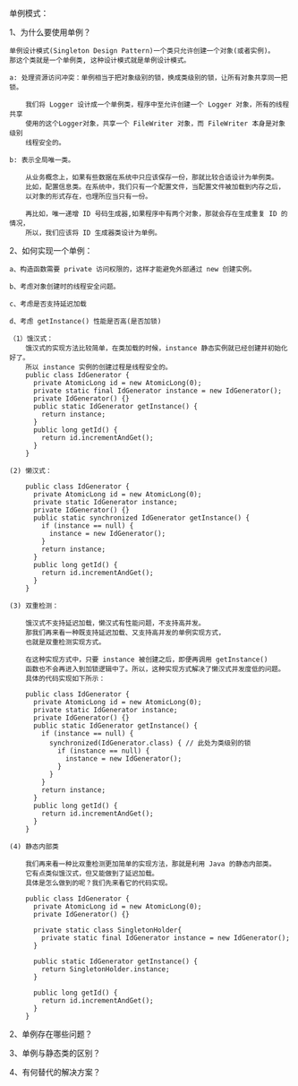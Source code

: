 单例模式：

1、为什么要使用单例？

    单例设计模式(Singleton Design Pattern)一个类只允许创建一个对象(或者实例)。
    那这个类就是一个单例类, 这种设计模式就是单例设计模式。
    
    a: 处理资源访问冲突：单例相当于把对象级别的锁，换成类级别的锁，让所有对象共享同一把锁。
    
        我们将 Logger 设计成一个单例类，程序中至允许创建一个 Logger 对象，所有的线程共享
        使用的这个Logger对象，共享一个 FileWriter 对象，而 FileWriter 本身是对象级别
        线程安全的。
    
    b: 表示全局唯一类。
        
        从业务概念上，如果有些数据在系统中只应该保存一份，那就比较合适设计为单例类。
        比如，配置信息类。在系统中，我们只有一个配置文件，当配置文件被加载到内存之后，
        以对象的形式存在，也理所应当只有一份。   
  
        再比如，唯一递增 ID 号码生成器,如果程序中有两个对象，那就会存在生成重复 ID 的情况，
        所以，我们应该将 ID 生成器类设计为单例。
   
        
2、如何实现一个单例：

    a、构造函数需要 private 访问权限的，这样才能避免外部通过 new 创建实例。
    
    b、考虑对象创建时的线程安全问题。
    
    c、考虑是否支持延迟加载
    
    d、考虑 getInstance() 性能是否高(是否加锁)
    
    （1）饿汉式：
        饿汉式的实现方法比较简单，在类加载的时候，instance 静态实例就已经创建并初始化好了。
        所以 instance 实例的创建过程是线程安全的。        
        public class IdGenerator { 
          private AtomicLong id = new AtomicLong(0);
          private static final IdGenerator instance = new IdGenerator();
          private IdGenerator() {}
          public static IdGenerator getInstance() {
            return instance;
          }
          public long getId() { 
            return id.incrementAndGet();
          }
        }
    
    (2) 懒汉式：
    
        public class IdGenerator { 
          private AtomicLong id = new AtomicLong(0);
          private static IdGenerator instance;
          private IdGenerator() {}
          public static synchronized IdGenerator getInstance() {
            if (instance == null) {
              instance = new IdGenerator();
            }
            return instance;
          }
          public long getId() { 
            return id.incrementAndGet();
          }
        } 

    (3) 双重检测：
    
        饿汉式不支持延迟加载，懒汉式有性能问题，不支持高并发。
        那我们再来看一种既支持延迟加载、又支持高并发的单例实现方式，
        也就是双重检测实现方式。

        在这种实现方式中，只要 instance 被创建之后，即便再调用 getInstance() 
        函数也不会再进入到加锁逻辑中了。所以，这种实现方式解决了懒汉式并发度低的问题。
        具体的代码实现如下所示：
        
        public class IdGenerator { 
          private AtomicLong id = new AtomicLong(0);
          private static IdGenerator instance;
          private IdGenerator() {}
          public static IdGenerator getInstance() {
            if (instance == null) {
              synchronized(IdGenerator.class) { // 此处为类级别的锁
                if (instance == null) {
                  instance = new IdGenerator();
                }
              }
            }
            return instance;
          }
          public long getId() { 
            return id.incrementAndGet();
          }
        }
    
    (4) 静态内部类
        
        我们再来看一种比双重检测更加简单的实现方法，那就是利用 Java 的静态内部类。
        它有点类似饿汉式，但又能做到了延迟加载。
        具体是怎么做到的呢？我们先来看它的代码实现。
       
        public class IdGenerator { 
          private AtomicLong id = new AtomicLong(0);
          private IdGenerator() {}
        
          private static class SingletonHolder{
            private static final IdGenerator instance = new IdGenerator();
          }
          
          public static IdGenerator getInstance() {
            return SingletonHolder.instance;
          }
         
          public long getId() { 
            return id.incrementAndGet();
          }
        }

        
2、单例存在哪些问题？

3、单例与静态类的区别？

4、有何替代的解决方案？

